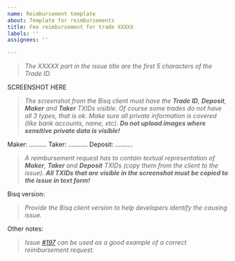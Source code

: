 ```yaml
---
name: Reimbursement template
about: Template for reimbursements
title: Fee reimbursement for trade XXXXX
labels: ''
assignees: ''

---
```


>_The XXXXX part in the issue title are the first 5 characters of the Trade ID._

SCREENSHOT HERE

>_The screenshot from the Bisq client must have the **Trade ID**, **Deposit**, **Maker** and **Taker** TXIDs visible. Of course some trades do not have all 3 types, that is ok. Make sure all private information is covered (like bank accounts, name, etc). **Do not upload images where sensitive private data is visible!**_

Maker:  ..........
Taker: ...........
Deposit: ..........

>_A reimbursement request has to contain textual representation of **Maker**, **Taker** and **Deposit** TXIDs (copy them from the client to the issue). **All TXIDs that are visible in the screenshot must be copied to the issue in text form!**_

Bisq version:

>_Provide the Bisq client version to help developers identify the causing issue._

Other notes:

>_Issue [#197](https://github.com/bisq-network/support/issues/197) can be used as a good example of a correct reimbursement request._

